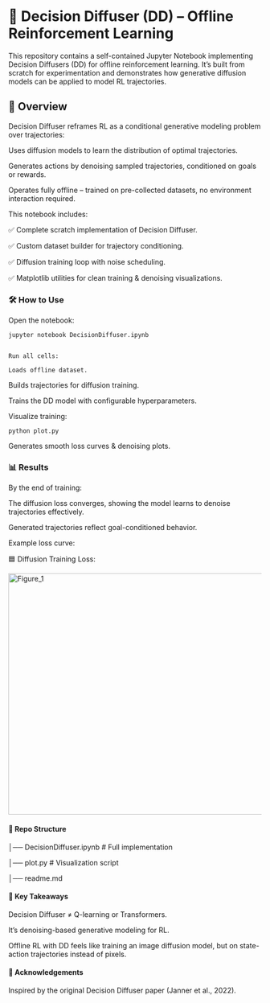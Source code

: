 # **🎯 Decision Diffuser (DD) – Offline Reinforcement Learning**

This repository contains a self-contained Jupyter Notebook implementing Decision Diffusers (DD) for offline reinforcement learning. It’s built from scratch for experimentation and demonstrates how generative diffusion models can be applied to model RL trajectories.

## **🔎 Overview**

Decision Diffuser reframes RL as a conditional generative modeling problem over trajectories:

Uses diffusion models to learn the distribution of optimal trajectories.

Generates actions by denoising sampled trajectories, conditioned on goals or rewards.

Operates fully offline – trained on pre-collected datasets, no environment interaction required.

This notebook includes:

✅ Complete scratch implementation of Decision Diffuser.

✅ Custom dataset builder for trajectory conditioning.

✅ Diffusion training loop with noise scheduling.

✅ Matplotlib utilities for clean training & denoising visualizations.

### **🛠 How to Use**

Open the notebook:

    jupyter notebook DecisionDiffuser.ipynb


    Run all cells:

    Loads offline dataset.

Builds trajectories for diffusion training.

Trains the DD model with configurable hyperparameters.

Visualize training:

    python plot.py


Generates smooth loss curves & denoising plots.

### **📊 Results**

By the end of training:

The diffusion loss converges, showing the model learns to denoise trajectories effectively.

Generated trajectories reflect goal-conditioned behavior.

Example loss curve:

🟦 Diffusion Training Loss:

<img width="640" height="480" alt="Figure_1" src="https://github.com/user-attachments/assets/35c6d928-ecdd-424b-94d4-086e7e5cfdd6" />


#### **📂 Repo Structure**

│── DecisionDiffuser.ipynb   # Full implementation  

│── plot.py                  # Visualization script  

│── readme.md  

#### **🚀 Key Takeaways**

Decision Diffuser ≠ Q-learning or Transformers.

It’s denoising-based generative modeling for RL.

Offline RL with DD feels like training an image diffusion model, but on state-action trajectories instead of pixels.

#### **🤝 Acknowledgements**

Inspired by the original Decision Diffuser paper (Janner et al., 2022).
